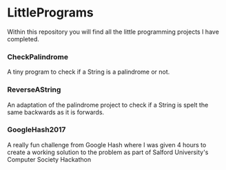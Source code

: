 # LittlePrograms
Within this repository you will find all the little programming projects I have completed.

### CheckPalindrome
A tiny program to check if a String is a palindrome or not.

### ReverseAString
An adaptation of the palindrome project to check if a String is spelt the same backwards as it is forwards.

### GoogleHash2017
A really fun challenge from Google Hash where I was given 4 hours to create a working solution to the problem as part of Salford University's Computer Society Hackathon
